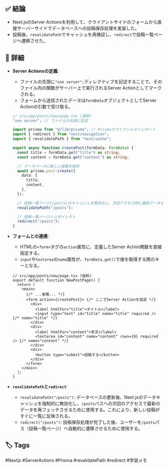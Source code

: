 ## ✅ 結論
- Next.jsのServer Actionsを利用して、クライアントサイドのフォームから直接サーバーサイドでデータベースへの投稿保存処理を実装した。
- 投稿後、`revalidatePath`でキャッシュを再検証し、`redirect`で投稿一覧ページへ遷移させた。

## 🧠 詳細
- **Server Actionsの定義**:
  - ファイルの先頭に`"use server";`ディレクティブを記述することで、そのファイル内の関数がサーバー上で実行されるServer Actionとしてマークされる。
  - フォームから送信されたデータは`FormData`オブジェクトとしてServer Actionの引数で受け取る。
  ```typescript
  // src/app/posts/new/page.tsx (抜粋)
  "use server"; // ファイルの先頭に記述

  import prisma from "@/lib/prisma"; // Prismaクライアントのインポート
  import { redirect } from "next/navigation";
  import { revalidatePath } from "next/cache";

  export async function createPost(formData: FormData) {
    const title = formData.get("title") as string;
    const content = formData.get("content") as string;

    // データベースに新しい投稿を保存
    await prisma.post.create({
      data: {
        title,
        content,
      },
    });

    // 投稿一覧ページ(/posts)のキャッシュを無効化し、次回アクセス時に最新データを取得させる
    revalidatePath("/posts");

    // 投稿一覧ページへリダイレクト
    redirect("/posts");
  }
  ```

- **フォームとの連携**:
  - HTMLの`<form>`タグの`action`属性に、定義したServer Action関数を直接指定する。
  - `input`や`textarea`の`name`属性が、`formData.get()`で値を取得する際のキーとなる。
  ```tsx
  // src/app/posts/new/page.tsx (抜粋)
  export default function NewPostPage() {
    return (
      <main>
        {/* ...省略... */}
        <form action={createPost}> {/* ここでServer Actionを指定 */}
          <div>
            <label htmlFor="title">タイトル</label>
            <input type="text" id="title" name="title" required /> {/* name="title" */}
          </div>
          <div>
            <label htmlFor="content">本文</label>
            <textarea id="content" name="content" rows={8} required /> {/* name="content" */}
          </div>
          <div>
            <button type="submit">投稿する</button>
          </div>
        </form>
      </main>
    );
  }
  ```

- **`revalidatePath`と`redirect`**:
  - `revalidatePath("/posts")`: データベースの更新後、Next.jsのデータキャッシュを強制的に無効化し、`/posts`パスへの次回のアクセスで最新のデータを再フェッチさせるために使用する。これにより、新しい投稿がすぐに一覧に反映される。
  - `redirect("/posts")`: 投稿保存処理が完了した後、ユーザーを`/posts`パス（投稿一覧ページ）へ自動的に遷移させるために使用する。

## 🏷️ Tags
#Nextjs #ServerActions #Prisma #revalidatePath #redirect #学習メモ